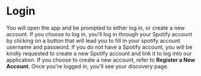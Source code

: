 # Login

You will open the app and be prompted to either log in, or create a new account.
If you choose to log in, you'll log in through your Spotify account by clicking
on a button that will lead you to fill in your spotify account username and
password. If you do not have a Spotify account, you will be kindly requested to
create a new Spotify account and link it to log into our application. If you
choose to create a new account, refer to **Register a New Account**. Once you're
logged in, you'll see your discovery page.
